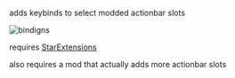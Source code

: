 adds keybinds to select modded actionbar slots

![bindigns](https://github.com/bongus-jive/actionbar-binds/assets/27874300/f1e054c2-143e-4178-9ba4-13b6e8034a2c)

requires [StarExtensions](https://github.com/StarExtensions/StarExtensions)

also requires a mod that actually adds more actionbar slots
